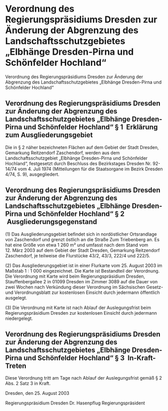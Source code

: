 # Verordnung des Regierungspräsidiums Dresden zur Änderung der Abgrenzung des Landschaftsschutzgebietes „Elbhänge Dresden-Pirna und Schönfelder Hochland“

Verordnung des Regierungspräsidiums Dresden zur Änderung der Abgrenzung des Landschaftsschutzgebietes „Elbhänge Dresden-Pirna und Schönfelder Hochland“

## Verordnung des Regierungspräsidiums Dresden zur Änderung der Abgrenzung des Landschaftsschutzgebietes „Elbhänge Dresden-Pirna und Schönfelder Hochland“ § 1  Erklärung zum Ausgliederungsgebiet

Die in § 2 näher bezeichneten Flächen auf dem Gebiet der Stadt Dresden, Gemarkung Reitzendorf Zaschendorf, werden aus dem Landschaftsschutzgebiet „Elbhänge Dresden-Pirna und Schönfelder Hochland“, festgesetzt durch Beschluss des Bezirkstages Dresden Nr. 92-14/74 vom 4. Juli 1974 (Mitteilungen für die Staatsorgane im Bezirk Dresden 4/74, S. 9), ausgegliedert.


## Verordnung des Regierungspräsidiums Dresden zur Änderung der Abgrenzung des Landschaftsschutzgebietes „Elbhänge Dresden-Pirna und Schönfelder Hochland“ § 2  Ausgliederungsgegenstand

(1) Das Ausgliederungsgebiet befindet sich in nordöstlicher Ortsrandlage von Zaschendorf und grenzt östlich an die Straße Zum Triebenberg an. Es hat eine Größe von etwa 1 260 m² und umfasst nach dem Stand vom 12. März 2003 auf dem Gebiet der Stadt Dresden, Gemarkung Reitzendorf Zaschendorf, je teilweise die Flurstücke 43/2, 43/3, 222/4 und 222/5.

(2) Das Ausgliederungsgebiet ist in einer Flurkarte vom 25. August 2003 im Maßstab 1 : 1 000 eingezeichnet. Die Karte ist Bestandteil der Verordnung. Die Verordnung mit Karte wird beim Regierungspräsidium Dresden, Stauffenbergallee 2 in 01099 Dresden im Zimmer 3089 auf die Dauer von zwei Wochen nach Verkündung dieser Verordnung im Sächsischen Gesetz- und Verordnungsblatt zur kostenlosen Einsicht durch jedermann öffentlich ausgelegt.

(3) Die Verordnung mit Karte ist nach Ablauf der Auslegungsfrist beim Regierungspräsidium Dresden zur kostenlosen Einsicht durch jedermann niedergelegt.


## Verordnung des Regierungspräsidiums Dresden zur Änderung der Abgrenzung des Landschaftsschutzgebietes „Elbhänge Dresden-Pirna und Schönfelder Hochland“ § 3  In-Kraft-Treten

Diese Verordnung tritt am Tage nach Ablauf der Auslegungsfrist gemäß § 2 Abs. 2 Satz 3 in Kraft.

Dresden, den 25. August 2003

Regierungspräsidium Dresden 
             Dr. Hasenpflug 
             Regierungspräsident

